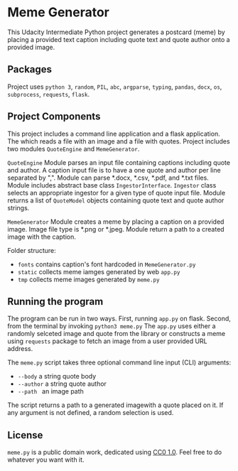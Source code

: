 # Meme Generator

This Udacity Intermediate Python project generates a postcard (meme) by placing a provided text caption including quote text and quote author onto a provided image.

## Packages
Project uses `python 3`, `random`, `PIL`, `abc`, `argparse`, `typing`, `pandas`, `docx`, `os`, `subprocess`, `requests`, `flask`.

## Project Components
This project includes a command line application and a flask application. The which reads a file with an image and a file with quotes. Project includes two modules `QuoteEngine` and `MemeGenerator`.

`QuoteEngine` Module parses an input file containing captions including quote and author. A caption input file is to have a one quote and author per line separated by ",".
Module can parse *.docx, *.csv, *.pdf, and *.txt files. Module includes abstract base class `IngestorInterface`. `Ingestor` class selects an appropriate ingestor for a given type of quote input file. Module returns a list of `QuoteModel` objects containing quote text and quote author strings.

`MemeGenerator` Module creates a meme by placing a caption on a provided image. Image file type is *.png or *.jpeg. Module return a path to a created image with the caption.

Folder structure:
* `fonts` contains caption's font hardcoded in `MemeGenerator.py`
* `static` collects meme iamges generated by web `app.py`
* `tmp` collects meme images generated by `meme.py`


## Running the program
The program can be run in two ways. First, running `app.py` on flask. Second, from the terminal by invoking `python3 meme.py`
The `app.py` uses either a randomly selceted image and quote from the library or constructs a meme using `requests` package to fetch an image from a user provided URL address. 

The `meme.py` script takes three optional command line input (CLI) arguments:

* `--body` a string quote body
* `--author` a string quote author
* `--path ` an image path

The script returns a path to a generated imagewith a quote placed on it. If any argument is not defined, a random selection is used.

## License
`meme.py` is a public domain work, dedicated using [CC0 1.0](https://creativecommons.org/publicdomain/zero/1.0/). Feel free to do whatever you want with it.
